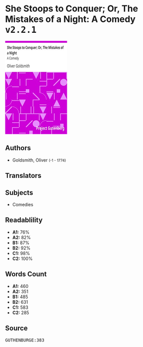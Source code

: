 # She Stoops to Conquer; Or, The Mistakes of a Night: A Comedy <kbd>v2.2.1</kbd>

![](./cover.medium.jpg "")

## Authors


 - Goldsmith, Oliver <small>(-1 - 1774)</small>

## Translators



## Subjects


 - Comedies

## Readablility


 - **A1:** 76%
 - **A2:** 82%
 - **B1:** 87%
 - **B2:** 92%
 - **C1:** 98%
 - **C2:** 100%

## Words Count


 - **A1:** 460
 - **A2:** 351
 - **B1:** 485
 - **B2:** 631
 - **C1:** 583
 - **C2:** 285

## Source


<kbd>GUTHENBURGE:383</kbd>
